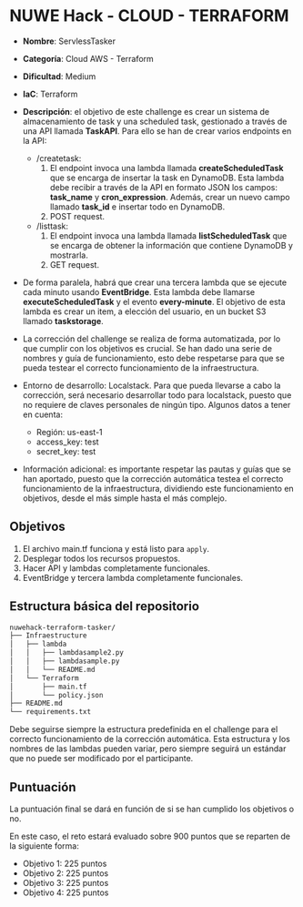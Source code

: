 # NUWE Hack - CLOUD - TERRAFORM
- **Nombre**: ServlessTasker
- **Categoría**: Cloud AWS - Terraform
- **Dificultad**: Medium
- **IaC**: Terraform
- **Descripción**: el objetivo de este challenge es crear un sistema de almacenamiento de task y una scheduled task, gestionado a través de una API llamada **TaskAPI**. Para ello se han de crear varios endpoints en la API:
    - /createtask: 
        1. El endpoint invoca una lambda llamada **createScheduledTask** que se encarga de insertar la task en DynamoDB. Esta lambda debe recibir a través de la API en formato JSON los campos: **task_name** y **cron_expression**. Además, crear un nuevo campo llamado **task_id** e insertar todo en DynamoDB.
        2. POST request.
    - /listtask:
        1. El endpoint invoca una lambda llamada **listScheduledTask** que se encarga de obtener la información que contiene DynamoDB y mostrarla.
        2. GET request.

- De forma paralela, habrá que crear una tercera lambda que se ejecute cada minuto usando **EventBridge**. Esta lambda debe llamarse **executeScheduledTask** y el evento **every-minute**. El objetivo de esta lambda es crear un item, a elección del usuario, en un bucket S3 llamado **taskstorage**.
- La corrección del challenge se realiza de forma automatizada, por lo que cumplir con los objetivos es crucial. Se han dado una serie de nombres y guía de funcionamiento, esto debe respetarse para que se pueda testear el correcto funcionamiento de la infraestructura.
- Entorno de desarrollo: Localstack. Para que pueda llevarse a cabo la corrección, será necesario desarrollar todo para localstack, puesto que no requiere de claves personales de ningún tipo. Algunos datos a tener en cuenta:
    - Región: us-east-1
    - access_key: test
    - secret_key: test
- Información adicional: es importante respetar las pautas y guías que se han aportado, puesto que la corrección automática testea el correcto funcionamiento de la infraestructura, dividiendo este funcionamiento en objetivos, desde el más simple hasta el más complejo.

## Objetivos

1. El archivo main.tf funciona y está listo para `apply`.
2. Desplegar todos los recursos propuestos.
3. Hacer API y lambdas completamente funcionales.
4. EventBridge y tercera lambda completamente funcionales.

## Estructura básica del repositorio
```bash
nuwehack-terraform-tasker/
├── Infraestructure
│   ├── lambda
│   │   ├── lambdasample2.py
│   │   ├── lambdasample.py
│   │   └── README.md
│   └── Terraform
│       ├── main.tf
│       └── policy.json
├── README.md
└── requirements.txt
```
Debe seguirse siempre la estructura predefinida en el challenge para el correcto funcionamiento de la corrección automática. Esta estructura y los nombres de las lambdas pueden variar, pero siempre seguirá un estándar que no puede ser modificado por el participante.

## Puntuación

La puntuación final se dará en función de si se han cumplido los objetivos o no.

En este caso, el reto estará evaluado sobre 900 puntos que se reparten de la siguiente forma:

- Objetivo 1: 225 puntos
- Objetivo 2: 225 puntos
- Objetivo 3: 225 puntos
- Objetivo 4: 225 puntos

